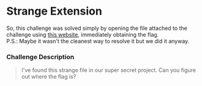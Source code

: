 # Strange Extension
So, this challenge was solved simply by opening the file attached to the challenge using [this website](https://filext.com/online-file-viewer.html), immediately obtaining the flag. <br>
P.S.: Maybe it wasn't the cleanest way to resolve it but we did it anyway.

### Challenge Description
> I've found this strange file in our super secret project. Can you figure out where the flag is?
